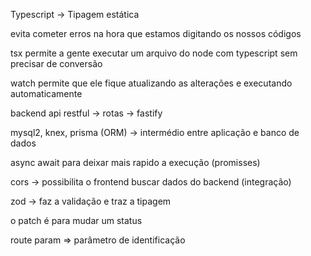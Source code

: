 Typescript -> Tipagem estática

evita cometer erros na hora que estamos digitando os nossos códigos

tsx permite a gente executar um arquivo do node com typescript sem precisar de conversão

watch permite que ele fique atualizando as alterações e executando automaticamente

backend api restful -> rotas -> fastify

mysql2, knex, prisma (ORM) -> intermédio entre aplicação e banco de dados

async await para deixar mais rapido a execução (promisses)

cors -> possibilita o frontend buscar dados do backend (integração)

zod -> faz a validação e traz a tipagem

o patch é para mudar um status

route param => parâmetro de identificação
